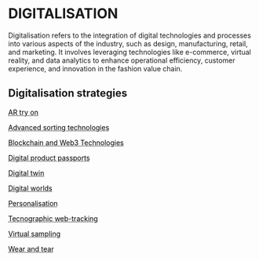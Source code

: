# DIGITALISATION

Digitalisation refers to the integration of digital technologies and processes into various aspects of the industry, such as design, manufacturing, retail, and marketing. It involves leveraging technologies like e-commerce, virtual reality, and data analytics to enhance operational efficiency, customer experience, and innovation in the fashion value chain.

## Digitalisation strategies

<a href="http://circularloopholes.net/category/digitalization/AR%20try-on.html" style="color: black; text-decoration: underline;text-decoration-style: dotted;">AR try on</a>


<a href="http://circularloopholes.net/category/digitalization/Advanced%20sorting%20technologies.html" style="color: black; text-decoration: underline;text-decoration-style: dotted;">Advanced sorting technologies</a>

<a href="http://circularloopholes.net/category/digitalization/Blockchain%20and%20Web3%20Technologies.html" style="color: black; text-decoration: underline;text-decoration-style: dotted;">Blockchain and Web3 Technologies</a>

<a href="http://circularloopholes.net/category/digitalization/Digital%20Product%20Passports.html" style="color: black; text-decoration: underline;text-decoration-style: dotted;">Digital product passports</a>

<a href="http://circularloopholes.net/category/digitalization/Digital%20Twin.html" style="color: black; text-decoration: underline;text-decoration-style: dotted;">Digital twin</a>

<a href="http://circularloopholes.net/category/digitalization/Digital%20Worlds.html" style="color: black; text-decoration: underline;text-decoration-style: dotted;">Digital worlds</a>

<a href="http://circularloopholes.net/category/digitalization/Personalisation.html" style="color: black; text-decoration: underline;text-decoration-style: dotted;">Personalisation</a>


<a href="http://circularloopholes.net/category/digitalization/Tecnographic%20Web-Tracking.html" style="color: black; text-decoration: underline;text-decoration-style: dotted;">Tecnographic web-tracking</a>


<a href="http://circularloopholes.net/category/digitalization/AR%20try-on.html" style="color: black; text-decoration: underline;text-decoration-style: dotted;">Virtual sampling</a>


<a href="https://circularloopholes.net/category/digitalization/Wear%20and%20tear.html" style="color: black; text-decoration: underline;text-decoration-style: dotted;"> Wear and tear</a>

